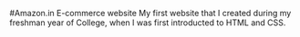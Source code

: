 #Amazon.in E-commerce website
My first website that I created during my freshman year of College, when I was first introducted to HTML and CSS.
